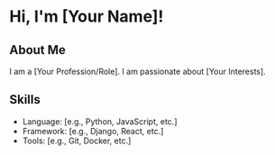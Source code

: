 # Hi, I'm [Your Name]!
 
## About Me
I am a [Your Profession/Role]. I am passionate about [Your Interests].
 
## Skills
- Language: [e.g., Python, JavaScript, etc.]
- Framework: [e.g., Django, React, etc.]
- Tools: [e.g., Git, Docker, etc.]
